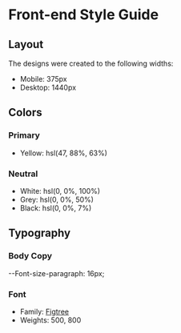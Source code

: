 # Front-end Style Guide

## Layout

The designs were created to the following widths:

- Mobile: 375px
- Desktop: 1440px

## Colors

### Primary

- Yellow: hsl(47, 88%, 63%)

### Neutral

- White: hsl(0, 0%, 100%)
- Grey: hsl(0, 0%, 50%)
- Black: hsl(0, 0%, 7%)

## Typography

### Body Copy

--Font-size-paragraph: 16px;

### Font

- Family: [Figtree](https://fonts.google.com/specimen/Figtree)
- Weights: 500, 800
